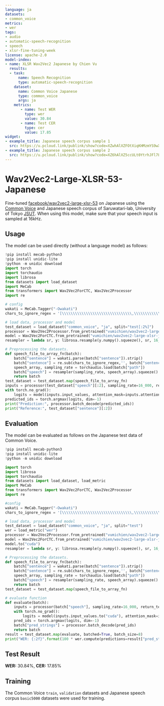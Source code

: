 ```yaml
---
language: ja
datasets:
- common_voice
metrics:
- wer
tags:
- audio
- automatic-speech-recognition
- speech
- xlsr-fine-tuning-week
license: apache-2.0
model-index:
- name: XLSR Wav2Vec2 Japanese by Chien Vu
  results:
  - task:
      name: Speech Recognition
      type: automatic-speech-recognition
    dataset:
      name: Common Voice Japanese
      type: common_voice
      args: ja
    metrics:
       - name: Test WER
         type: wer
         value: 30.84
       - name: Test CER
         type: cer
         value: 17.85
widget:
- example_title: Japanese speech corpus sample 1
  src: https://u.pcloud.link/publink/show?code=XZwhAlXZFOtXiqKHMzmYS9wXrCP8Yb7EtRd7
- example_title: Japanese speech corpus sample 2
  src: https://u.pcloud.link/publink/show?code=XZ6hAlXZ5ccULt0YtrhJFl7LygKg0SJzKX0k
---
```

# Wav2Vec2-Large-XLSR-53-Japanese
Fine-tuned [facebook/wav2vec2-large-xlsr-53](https://huggingface.co/facebook/wav2vec2-large-xlsr-53) on Japanese using the [Common Voice](https://huggingface.co/datasets/common_voice) and Japanese speech corpus of Saruwatari-lab, University of Tokyo [JSUT](https://sites.google.com/site/shinnosuketakamichi/publication/jsut).
When using this model, make sure that your speech input is sampled at 16kHz.
## Usage
The model can be used directly (without a language model) as follows:
```python
!pip install mecab-python3
!pip install unidic-lite
!python -m unidic download
import torch
import torchaudio
import librosa
from datasets import load_dataset
import MeCab
from transformers import Wav2Vec2ForCTC, Wav2Vec2Processor
import re

# config
wakati = MeCab.Tagger("-Owakati")
chars_to_ignore_regex = '[\\\\\\\\\\\\\\\\\\\\\\\\\\\\\\\\,\\\\\\\\\\\\\\\\\\\\\\\\\\\\\\\\、\\\\\\\\\\\\\\\\\\\\\\\\\\\\\\\\。\\\\\\\\\\\\\\\\\\\\\\\\\\\\\\\\．\\\\\\\\\\\\\\\\\\\\\\\\\\\\\\\\「\\\\\\\\\\\\\\\\\\\\\\\\\\\\\\\\」\\\\\\\\\\\\\\\\\\\\\\\\\\\\\\\\…\\\\\\\\\\\\\\\\\\\\\\\\\\\\\\\\？\\\\\\\\\\\\\\\\\\\\\\\\\\\\\\\\・]'

# load data, processor and model
test_dataset = load_dataset("common_voice", "ja", split="test[:2%]")
processor = Wav2Vec2Processor.from_pretrained("vumichien/wav2vec2-large-xlsr-japanese")
model = Wav2Vec2ForCTC.from_pretrained("vumichien/wav2vec2-large-xlsr-japanese")
resampler = lambda sr, y: librosa.resample(y.numpy().squeeze(), sr, 16_000)

# Preprocessing the datasets.
def speech_file_to_array_fn(batch):
    batch["sentence"] = wakati.parse(batch["sentence"]).strip()
    batch["sentence"] = re.sub(chars_to_ignore_regex,'', batch["sentence"]).strip()
    speech_array, sampling_rate = torchaudio.load(batch["path"])
    batch["speech"] = resampler(sampling_rate, speech_array).squeeze()
    return batch
test_dataset = test_dataset.map(speech_file_to_array_fn)
inputs = processor(test_dataset["speech"][:2], sampling_rate=16_000, return_tensors="pt", padding=True)
with torch.no_grad():
    logits = model(inputs.input_values, attention_mask=inputs.attention_mask).logits
predicted_ids = torch.argmax(logits, dim=-1)
print("Prediction:", processor.batch_decode(predicted_ids))
print("Reference:", test_dataset["sentence"][:2])
```
## Evaluation
The model can be evaluated as follows on the Japanese test data of Common Voice.
```python
!pip install mecab-python3
!pip install unidic-lite
!python -m unidic download

import torch
import librosa
import torchaudio
from datasets import load_dataset, load_metric
import MeCab
from transformers import Wav2Vec2ForCTC, Wav2Vec2Processor
import re

#config
wakati = MeCab.Tagger("-Owakati")
chars_to_ignore_regex = '[\\\\\\\\\\\\\\\\\\\\\\\\\\\\\\\\,\\\\\\\\\\\\\\\\\\\\\\\\\\\\\\\\、\\\\\\\\\\\\\\\\\\\\\\\\\\\\\\\\。\\\\\\\\\\\\\\\\\\\\\\\\\\\\\\\\．\\\\\\\\\\\\\\\\\\\\\\\\\\\\\\\\「\\\\\\\\\\\\\\\\\\\\\\\\\\\\\\\\」\\\\\\\\\\\\\\\\\\\\\\\\\\\\\\\\…\\\\\\\\\\\\\\\\\\\\\\\\\\\\\\\\？\\\\\\\\\\\\\\\\\\\\\\\\\\\\\\\\・]'

# load data, processor and model
test_dataset = load_dataset("common_voice", "ja", split="test")
wer = load_metric("wer")
processor = Wav2Vec2Processor.from_pretrained("vumichien/wav2vec2-large-xlsr-japanese")
model = Wav2Vec2ForCTC.from_pretrained("vumichien/wav2vec2-large-xlsr-japanese")
model.to("cuda")
resampler = lambda sr, y: librosa.resample(y.numpy().squeeze(), sr, 16_000)

# Preprocessing the datasets.
def speech_file_to_array_fn(batch):
    batch["sentence"] = wakati.parse(batch["sentence"]).strip()
    batch["sentence"] = re.sub(chars_to_ignore_regex,'', batch["sentence"]).strip()
    speech_array, sampling_rate = torchaudio.load(batch["path"])
    batch["speech"] = resampler(sampling_rate, speech_array).squeeze()
    return batch
test_dataset = test_dataset.map(speech_file_to_array_fn)

# evaluate function
def evaluate(batch):
    inputs = processor(batch["speech"], sampling_rate=16_000, return_tensors="pt", padding=True)
    with torch.no_grad():
        logits = model(inputs.input_values.to("cuda"), attention_mask=inputs.attention_mask.to("cuda")).logits
    pred_ids = torch.argmax(logits, dim=-1)
    batch["pred_strings"] = processor.batch_decode(pred_ids)
    return batch
result = test_dataset.map(evaluate, batched=True, batch_size=8)
print("WER: {:2f}".format(100 * wer.compute(predictions=result["pred_strings"], references=result["sentence"])))
```
## Test Result
**WER:** 30.84%,
**CER:** 17.85%

## Training
The Common Voice `train`, `validation` datasets and Japanese speech corpus `basic5000` datasets were used for training.


